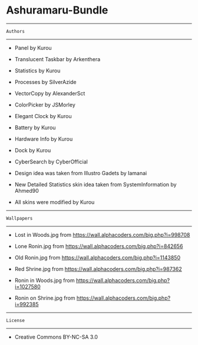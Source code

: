 # Ashuramaru-Bundle

--------------------------------------------------------------------
	Authors
--------------------------------------------------------------------
- Panel
	by Kurou
	
- Translucent Taskbar
	by Arkenthera
	
- Statistics
	by Kurou
	
- Processes
	by SilverAzide
	
- VectorCopy
	by AlexanderSct

- ColorPicker
	by JSMorley
	
- Elegant Clock
	by Kurou
	
- Battery
	by Kurou
	
- Hardware Info
	by Kurou
	
- Dock
	by Kurou
	
- CyberSearch
	by CyberOfficial
	
- Design idea was taken from Illustro Gadets
	by Iamanai
	
- New Detailed Statistics skin idea taken from SystemInformation
	by Ahmed90
	
- All skins were modified
	by Kurou
	
--------------------------------------------------------------------
	Wallpapers
--------------------------------------------------------------------
- Lost in Woods.jpg
	from https://wall.alphacoders.com/big.php?i=998708

- Lone Ronin.jpg
	from https://wall.alphacoders.com/big.php?i=842656
		
- Old Ronin.jpg
	from https://wall.alphacoders.com/big.php?i=1143850
		
- Red Shrine.jpg
	from https://wall.alphacoders.com/big.php?i=987362
		
- Ronin in Woods.jpg
	from https://wall.alphacoders.com/big.php?i=1027580
	
- Ronin on Shrine.jpg
	from https://wall.alphacoders.com/big.php?i=992385
	
-----------------------------------------------------------------
	License
-----------------------------------------------------------------
- Creative Commons BY-NC-SA 3.0